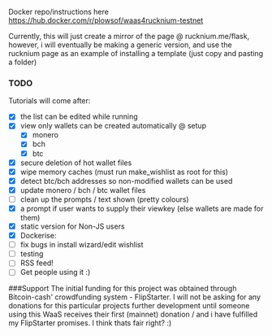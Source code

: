 Docker repo/instructions here https://hub.docker.com/r/plowsof/waas4rucknium-testnet   

Currently, this will just create a mirror of the page @ rucknium.me/flask, however, i will eventually be making a generic version, and use the rucknium page as an example of installing a template (just copy and pasting a folder) 

### TODO
    
Tutorials will come after:    
- [x] the list can be edited while running
- [x] view only wallets can be created automatically @ setup 
    - [x] monero
    - [x] bch
    - [x] btc 
- [x] secure deletion of hot wallet files
- [x] wipe memory caches (must run make_wishlist as root for this)
- [x] detect btc/bch addresses so non-modified wallets can be used
- [x] update monero / bch / btc wallet files
- [ ] clean up the prompts / text shown (pretty colours)
- [x] a prompt if user wants to supply their viewkey (else wallets are made for them)
- [x] static version for Non-JS users
- [x] Dockerise:  
- [ ] fix bugs in install wizard/edit wishlist 
- [ ] testing
- [ ] RSS feed!
- [ ] Get people using it :)

###Support
The initial funding for this project was obtained through Bitcoin-cash' crowdfunding system - FlipStarter.
I will not be asking for any donations for this particular projects further development until someone using this WaaS receives their first (mainnet) donation / and i have fulfilled my FlipStarter promises. I think thats fair right? :) 
